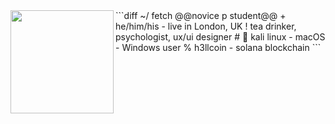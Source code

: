 <img align="left" height="165" src="https://i.imgur.com/sfznHGR.jpeg"/>
```diff
~/ fetch
@@novice p student@@
+ he/him/his
- live in London, UK
! tea drinker, psychologist, ux/ui designer
# 📖 kali linux - macOS - Windows user
% h3llcoin - solana blockchain
```

